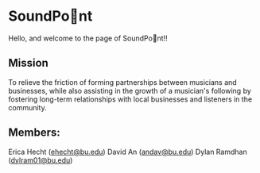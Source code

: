 # SoundPo📍nt

Hello, and welcome to the page of SoundPo📍nt!!

## Mission
To relieve the friction of forming partnerships between musicians and businesses, while also assisting in the growth of a musician's following by fostering long-term relationships with local businesses and listeners in the community.

## Members:
Erica Hecht (ehecht@bu.edu)
David An (andav@bu.edu)
Dylan Ramdhan (dylram01@bu.edu)
